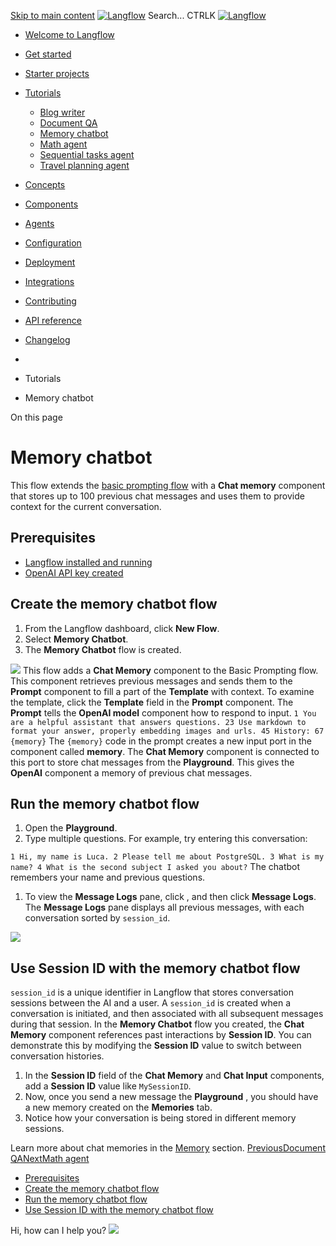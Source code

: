 [Skip to main content](https://docs.langflow.org/<#__docusaurus_skipToContent_fallback>)
[![Langflow](https://docs.langflow.org/img/langflow-logo-black.svg)](https://docs.langflow.org/</>)
[](https://docs.langflow.org/<https:/github.com/langflow-ai/langflow>)[](https://docs.langflow.org/<https:/twitter.com/langflow_ai>)[](https://docs.langflow.org/<https:/discord.gg/EqksyE2EX9>)
Search...
CTRLK
[![Langflow](https://docs.langflow.org/img/langflow-logo-black.svg)](https://docs.langflow.org/</>)
  * [Welcome to Langflow](https://docs.langflow.org/</>)
  * [Get started](https://docs.langflow.org/<#>)
  * [Starter projects](https://docs.langflow.org/<#>)
  * [Tutorials](https://docs.langflow.org/<#>)
    * [Blog writer](https://docs.langflow.org/</tutorials-blog-writer>)
    * [Document QA](https://docs.langflow.org/</tutorials-document-qa>)
    * [Memory chatbot](https://docs.langflow.org/</tutorials-memory-chatbot>)
    * [Math agent](https://docs.langflow.org/</tutorials-math-agent>)
    * [Sequential tasks agent](https://docs.langflow.org/</tutorials-sequential-agent>)
    * [Travel planning agent](https://docs.langflow.org/</tutorials-travel-planning-agent>)
  * [Concepts](https://docs.langflow.org/<#>)
  * [Components](https://docs.langflow.org/<#>)
  * [Agents](https://docs.langflow.org/<#>)
  * [Configuration](https://docs.langflow.org/<#>)
  * [Deployment](https://docs.langflow.org/<#>)
  * [Integrations](https://docs.langflow.org/<#>)
  * [Contributing](https://docs.langflow.org/<#>)
  * [API reference](https://docs.langflow.org/<#>)
  * [Changelog](https://docs.langflow.org/<#>)


  * [](https://docs.langflow.org/</>)
  * Tutorials
  * Memory chatbot


On this page
# Memory chatbot
This flow extends the [basic prompting flow](https://docs.langflow.org/</starter-projects-basic-prompting>) with a **Chat memory** component that stores up to 100 previous chat messages and uses them to provide context for the current conversation.
## Prerequisites[​](https://docs.langflow.org/<#prerequisites> "Direct link to Prerequisites")
  * [Langflow installed and running](https://docs.langflow.org/</get-started-installation>)
  * [OpenAI API key created](https://docs.langflow.org/<https:/platform.openai.com/>)


## Create the memory chatbot flow[​](https://docs.langflow.org/<#create-the-memory-chatbot-flow> "Direct link to Create the memory chatbot flow")
  1. From the Langflow dashboard, click **New Flow**.
  2. Select **Memory Chatbot**.
  3. The **Memory Chatbot** flow is created.


![](https://docs.langflow.org/assets/images/starter-flow-memory-chatbot-af37fecb79d125009712e4c1128bc461.png)
This flow adds a **Chat Memory** component to the Basic Prompting flow. This component retrieves previous messages and sends them to the **Prompt** component to fill a part of the **Template** with context.
To examine the template, click the **Template** field in the **Prompt** component. The **Prompt** tells the **OpenAI model** component how to respond to input.
`
1
You are a helpful assistant that answers questions.
23
Use markdown to format your answer, properly embedding images and urls.
45
History:
67
{memory}
`
The `{memory}` code in the prompt creates a new input port in the component called **memory**. The **Chat Memory** component is connected to this port to store chat messages from the **Playground**.
This gives the **OpenAI** component a memory of previous chat messages.
## Run the memory chatbot flow[​](https://docs.langflow.org/<#run-the-memory-chatbot-flow> "Direct link to Run the memory chatbot flow")
  1. Open the **Playground**.
  2. Type multiple questions. For example, try entering this conversation:


`
1
Hi, my name is Luca.
2
Please tell me about PostgreSQL.
3
What is my name?
4
What is the second subject I asked you about?
`
The chatbot remembers your name and previous questions.
  1. To view the **Message Logs** pane, click , and then click **Message Logs**. The **Message Logs** pane displays all previous messages, with each conversation sorted by `session_id`.


![](https://docs.langflow.org/assets/images/messages-logs-aec5213dc668ee51c2a40eab2ba0718c.png)
## Use Session ID with the memory chatbot flow[​](https://docs.langflow.org/<#use-session-id-with-the-memory-chatbot-flow> "Direct link to Use Session ID with the memory chatbot flow")
`session_id` is a unique identifier in Langflow that stores conversation sessions between the AI and a user. A `session_id` is created when a conversation is initiated, and then associated with all subsequent messages during that session.
In the **Memory Chatbot** flow you created, the **Chat Memory** component references past interactions by **Session ID**. You can demonstrate this by modifying the **Session ID** value to switch between conversation histories.
  1. In the **Session ID** field of the **Chat Memory** and **Chat Input** components, add a **Session ID** value like `MySessionID`.
  2. Now, once you send a new message the **Playground** , you should have a new memory created on the **Memories** tab.
  3. Notice how your conversation is being stored in different memory sessions.


Learn more about chat memories in the [Memory](https://docs.langflow.org/</components-memories>) section.
[PreviousDocument QA](https://docs.langflow.org/</tutorials-document-qa>)[NextMath agent](https://docs.langflow.org/</tutorials-math-agent>)
  * [Prerequisites](https://docs.langflow.org/<#prerequisites>)
  * [Create the memory chatbot flow](https://docs.langflow.org/<#create-the-memory-chatbot-flow>)
  * [Run the memory chatbot flow](https://docs.langflow.org/<#run-the-memory-chatbot-flow>)
  * [Use Session ID with the memory chatbot flow](https://docs.langflow.org/<#use-session-id-with-the-memory-chatbot-flow>)


Hi, how can I help you?
![](https://docs.langflow.org/img/langflow-icon-black-transparent.svg)
